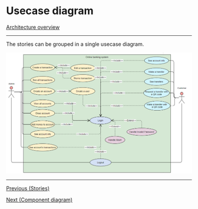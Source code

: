 # Usecase diagram

[Architecture overview](index.html)

---

The stories can be grouped in a single usecase diagram.

![](images/usecase.png)

---

[Previous (Stories)](stories.html)

[Next (Component diagram)](component.html)
